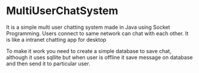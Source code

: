 # MultiUserChatSystem
It is a simple multi user chatting system made in Java using Socket Programming. Users connect to same network can chat with each other. It is like a intranet chatting app for desktop

To make it work you need to create a simple database to save chat, although it uses sqllite but when user is offline it save 
message on database and then send it to particular user.
